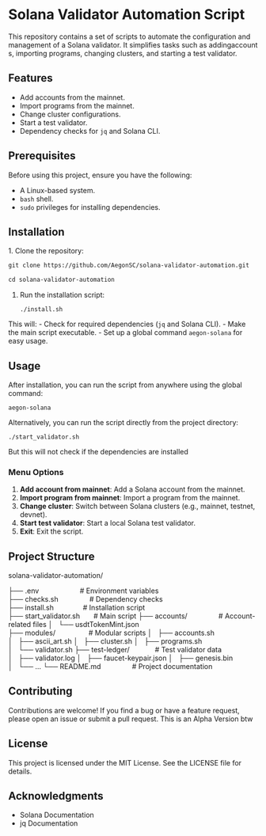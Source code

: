 # Solana Validator Automation Script

This repository contains a set of scripts to automate the configuration and management of a Solana validator. It simplifies tasks such as addingaccounts, importing programs, changing clusters, and starting a test validator.

## Features

- Add accounts from the mainnet.
- Import programs from the mainnet.
- Change cluster configurations.
- Start a test validator.
- Dependency checks for `jq` and Solana CLI.

## Prerequisites

Before using this project, ensure you have the following:

- A Linux-based system.
- `bash` shell.
- `sudo` privileges for installing dependencies.

## Installation

1. Clone the repository:

````bash
git clone https://github.com/AegonSC/solana-validator-automation.git

cd solana-validator-automation
````

1. Run the installation script:
    
    ``./install.sh``
    
This will:
    - Check for required dependencies (`jq` and Solana CLI).
    - Make the main script executable.
    - Set up a global command `aegon-solana` for easy usage.

## **Usage**

After installation, you can run the script from anywhere using the global command:

````aegon-solana````

Alternatively, you can run the script directly from the project directory:

````./start_validator.sh````

But this will not check if the dependencies are installed

### Menu Options

1. **Add account from mainnet**: Add a Solana account from the mainnet.
2. **Import program from mainnet**: Import a program from the mainnet.
3. **Change cluster**: Switch between Solana clusters (e.g., mainnet, testnet, devnet).
4. **Start test validator**: Start a local Solana test validator.
5. **Exit**: Exit the script.

## **Project Structure**

solana-validator-automation/

├── .env                     # Environment variables
├── checks.sh                # Dependency checks
├── install.sh               # Installation script
├── start_validator.sh       # Main script
├── accounts/                # Account-related files
│   └── usdtTokenMint.json
├── modules/                 # Modular scripts
│   ├── accounts.sh
│   ├── ascii_art.sh
│   ├── cluster.sh
│   ├── programs.sh
│   └── validator.sh
├── test-ledger/             # Test validator data
│   ├── validator.log
│   ├── faucet-keypair.json
│   ├── genesis.bin
│   └── ...
└── README.md                # Project documentation

## **Contributing**

Contributions are welcome! If you find a bug or have a feature request, please open an issue or submit a pull request. This is an Alpha Version btw

## **License**
This project is licensed under the MIT License. See the LICENSE file for details.

## **Acknowledgments**
- Solana Documentation
- jq Documentation
